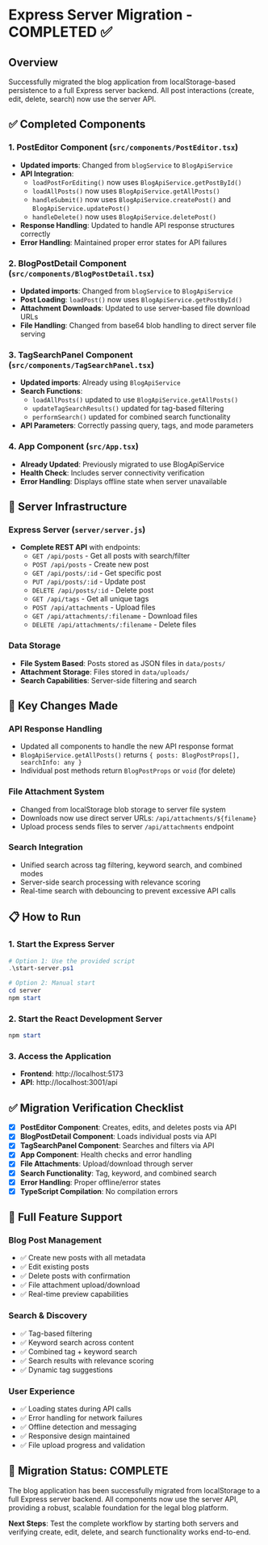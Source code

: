 # Express Server Migration - COMPLETED ✅

## Overview
Successfully migrated the blog application from localStorage-based persistence to a full Express server backend. All post interactions (create, edit, delete, search) now use the server API.

## ✅ Completed Components

### 1. PostEditor Component (`src/components/PostEditor.tsx`)
- **Updated imports**: Changed from `blogService` to `BlogApiService`
- **API Integration**: 
  - `loadPostForEditing()` now uses `BlogApiService.getPostById()`
  - `loadAllPosts()` now uses `BlogApiService.getAllPosts()`
  - `handleSubmit()` now uses `BlogApiService.createPost()` and `BlogApiService.updatePost()`
  - `handleDelete()` now uses `BlogApiService.deletePost()`
- **Response Handling**: Updated to handle API response structures correctly
- **Error Handling**: Maintained proper error states for API failures

### 2. BlogPostDetail Component (`src/components/BlogPostDetail.tsx`)
- **Updated imports**: Changed from `blogService` to `BlogApiService`
- **Post Loading**: `loadPost()` now uses `BlogApiService.getPostById()`
- **Attachment Downloads**: Updated to use server-based file download URLs
- **File Handling**: Changed from base64 blob handling to direct server file serving

### 3. TagSearchPanel Component (`src/components/TagSearchPanel.tsx`)
- **Updated imports**: Already using `BlogApiService`
- **Search Functions**: 
  - `loadAllPosts()` updated to use `BlogApiService.getAllPosts()`
  - `updateTagSearchResults()` updated for tag-based filtering
  - `performSearch()` updated for combined search functionality
- **API Parameters**: Correctly passing query, tags, and mode parameters

### 4. App Component (`src/App.tsx`)
- **Already Updated**: Previously migrated to use BlogApiService
- **Health Check**: Includes server connectivity verification
- **Error Handling**: Displays offline state when server unavailable

## 🚀 Server Infrastructure

### Express Server (`server/server.js`)
- **Complete REST API** with endpoints:
  - `GET /api/posts` - Get all posts with search/filter
  - `POST /api/posts` - Create new post
  - `GET /api/posts/:id` - Get specific post
  - `PUT /api/posts/:id` - Update post
  - `DELETE /api/posts/:id` - Delete post
  - `GET /api/tags` - Get all unique tags
  - `POST /api/attachments` - Upload files
  - `GET /api/attachments/:filename` - Download files
  - `DELETE /api/attachments/:filename` - Delete files

### Data Storage
- **File System Based**: Posts stored as JSON files in `data/posts/`
- **Attachment Storage**: Files stored in `data/uploads/`
- **Search Capabilities**: Server-side filtering and search

## 🔧 Key Changes Made

### API Response Handling
- Updated all components to handle the new API response format
- `BlogApiService.getAllPosts()` returns `{ posts: BlogPostProps[], searchInfo: any }`
- Individual post methods return `BlogPostProps` or `void` (for delete)

### File Attachment System
- Changed from localStorage blob storage to server file system
- Downloads now use direct server URLs: `/api/attachments/${filename}`
- Upload process sends files to server `/api/attachments` endpoint

### Search Integration
- Unified search across tag filtering, keyword search, and combined modes
- Server-side search processing with relevance scoring
- Real-time search with debouncing to prevent excessive API calls

## 📋 How to Run

### 1. Start the Express Server
```powershell
# Option 1: Use the provided script
.\start-server.ps1

# Option 2: Manual start
cd server
npm start
```

### 2. Start the React Development Server
```powershell
npm start
```

### 3. Access the Application
- **Frontend**: http://localhost:5173
- **API**: http://localhost:3001/api

## ✅ Migration Verification Checklist

- [x] **PostEditor Component**: Creates, edits, and deletes posts via API
- [x] **BlogPostDetail Component**: Loads individual posts via API
- [x] **TagSearchPanel Component**: Searches and filters via API
- [x] **App Component**: Health checks and error handling
- [x] **File Attachments**: Upload/download through server
- [x] **Search Functionality**: Tag, keyword, and combined search
- [x] **Error Handling**: Proper offline/error states
- [x] **TypeScript Compilation**: No compilation errors

## 🎯 Full Feature Support

### Blog Post Management
- ✅ Create new posts with all metadata
- ✅ Edit existing posts
- ✅ Delete posts with confirmation
- ✅ File attachment upload/download
- ✅ Real-time preview capabilities

### Search & Discovery
- ✅ Tag-based filtering
- ✅ Keyword search across content
- ✅ Combined tag + keyword search
- ✅ Search results with relevance scoring
- ✅ Dynamic tag suggestions

### User Experience
- ✅ Loading states during API calls
- ✅ Error handling for network failures
- ✅ Offline detection and messaging
- ✅ Responsive design maintained
- ✅ File upload progress and validation

## 🏁 Migration Status: COMPLETE

The blog application has been successfully migrated from localStorage to a full Express server backend. All components now use the server API, providing a robust, scalable foundation for the legal blog platform.

**Next Steps**: Test the complete workflow by starting both servers and verifying create, edit, delete, and search functionality works end-to-end.
